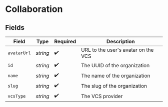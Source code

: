 # Collaboration


## Fields

| Field                               | Type                                | Required                            | Description                         |
| ----------------------------------- | ----------------------------------- | ----------------------------------- | ----------------------------------- |
| `avatarUrl`                         | *string*                            | :heavy_check_mark:                  | URL to the user's avatar on the VCS |
| `id`                                | *string*                            | :heavy_check_mark:                  | The UUID of the organization        |
| `name`                              | *string*                            | :heavy_check_mark:                  | The name of the organization        |
| `slug`                              | *string*                            | :heavy_check_mark:                  | The slug of the organization        |
| `vcsType`                           | *string*                            | :heavy_check_mark:                  | The VCS provider                    |